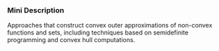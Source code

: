 ### Mini Description

Approaches that construct convex outer approximations of non-convex functions and sets, including techniques based on semidefinite programming and convex hull computations.

